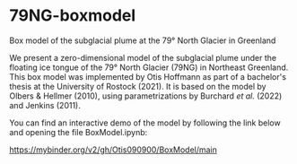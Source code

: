 # 79NG-boxmodel
Box model of the subglacial plume at the 79° North Glacier in Greenland

We present a zero-dimensional model of the subglacial plume under the floating ice tongue of the 79° North Glacier (79NG) in Northeast Greenland.
This box model was implemented by Otis Hoffmann as part of a bachelor's thesis at the University of Rostock (2021).
It is based on the model by Olbers & Hellmer (2010), using parametrizations by Burchard _et al._ (2022) and Jenkins (2011).

You can find an interactive demo of the model by following the link below and opening the file BoxModel.ipynb:

https://mybinder.org/v2/gh/Otis090900/BoxModel/main
